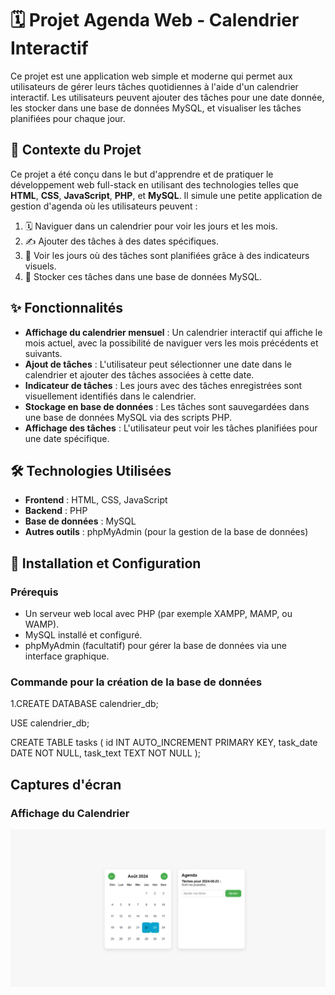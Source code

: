 # 🗓️ Projet Agenda Web - Calendrier Interactif

Ce projet est une application web simple et moderne qui permet aux utilisateurs de gérer leurs tâches quotidiennes à l'aide d'un calendrier interactif. Les utilisateurs peuvent ajouter des tâches pour une date donnée, les stocker dans une base de données MySQL, et visualiser les tâches planifiées pour chaque jour.

## 🌟 Contexte du Projet

Ce projet a été conçu dans le but d'apprendre et de pratiquer le développement web full-stack en utilisant des technologies telles que **HTML**, **CSS**, **JavaScript**, **PHP**, et **MySQL**. Il simule une petite application de gestion d'agenda où les utilisateurs peuvent :

1. 🗓️ Naviguer dans un calendrier pour voir les jours et les mois.
2. ✍️ Ajouter des tâches à des dates spécifiques.
3. 🔔 Voir les jours où des tâches sont planifiées grâce à des indicateurs visuels.
4. 💾 Stocker ces tâches dans une base de données MySQL.

## ✨ Fonctionnalités

- **Affichage du calendrier mensuel** : Un calendrier interactif qui affiche le mois actuel, avec la possibilité de naviguer vers les mois précédents et suivants.
- **Ajout de tâches** : L'utilisateur peut sélectionner une date dans le calendrier et ajouter des tâches associées à cette date.
- **Indicateur de tâches** : Les jours avec des tâches enregistrées sont visuellement identifiés dans le calendrier.
- **Stockage en base de données** : Les tâches sont sauvegardées dans une base de données MySQL via des scripts PHP.
- **Affichage des tâches** : L'utilisateur peut voir les tâches planifiées pour une date spécifique.

## 🛠️ Technologies Utilisées

- **Frontend** : HTML, CSS, JavaScript
- **Backend** : PHP
- **Base de données** : MySQL
- **Autres outils** : phpMyAdmin (pour la gestion de la base de données)

## 🚀 Installation et Configuration

### Prérequis

- Un serveur web local avec PHP (par exemple XAMPP, MAMP, ou WAMP).
- MySQL installé et configuré.
- phpMyAdmin (facultatif) pour gérer la base de données via une interface graphique.

### Commande pour la création de la base de données 

1.CREATE DATABASE calendrier_db;

USE calendrier_db;

CREATE TABLE tasks (
    id INT AUTO_INCREMENT PRIMARY KEY,
    task_date DATE NOT NULL,
    task_text TEXT NOT NULL
);

## Captures d'écran

### Affichage du Calendrier
![Affichage du Calendrier](screenshots/calendar_view.png.png)
